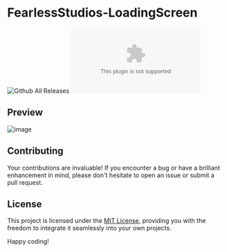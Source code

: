 # FearlessStudios-LoadingScreen

![Github All Releases](https://img.shields.io/github/downloads/FearlessNite345/FearlessStudios-LoadingScreen/total.svg)
![GitHub Downloads (specific asset, latest release)](https://img.shields.io/github/downloads/FearlessNite345/FearlessStudios-LoadingScreen/latest/FearlessStudios-LoadingScreen.zip)

## Preview
![image](https://github.com/FearlessNite345/FearlessStudios-LoadingScreen/assets/110247392/bca2d10b-92a8-4fe1-8071-0b4fd6046943)

## Contributing

Your contributions are invaluable! If you encounter a bug or have a brilliant enhancement in mind, please don't hesitate to open an issue or submit a pull request.

## License

This project is licensed under the [MIT License](LICENSE), providing you with the freedom to integrate it seamlessly into your own projects.

Happy coding!
